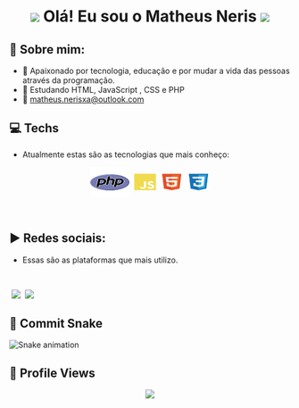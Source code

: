 <h1 align="center">
<img src="https://media.giphy.com/media/hvRJCLFzcasrR4ia7z/giphy.gif" width="28">
Olá! Eu sou o Matheus Neris <img src="https://media.giphy.com/media/12oufCB0MyZ1Go/giphy.gif" width="50">
</h1>

## 📖 Sobre mim:

- 🔭 Apaixonado por tecnologia, educação e por mudar a vida das pessoas através da programação.
- 🌱 Estudando HTML, JavaScript , CSS e PHP
- 📧 matheus.nerisxa@outlook.com

##

## 💻 Techs

- Atualmente estas são as tecnologias que mais conheço:

<div align="center">
  <img align="center" alt="Rafa-Js" height="55" width="70" src="https://raw.githubusercontent.com/devicons/devicon/1119b9f84c0290e0f0b38982099a2bd027a48bf1/icons/php/php-original.svg">
  <img align="center" alt="Rafa-Js" height="30" width="40" src="https://raw.githubusercontent.com/devicons/devicon/master/icons/javascript/javascript-plain.svg">
  <img align="center" alt="Rafa-HTML" height="30" width="40" src="https://raw.githubusercontent.com/devicons/devicon/master/icons/html5/html5-original.svg">
  <img align="center" alt="Rafa-CSS" height="30" width="40" src="https://raw.githubusercontent.com/devicons/devicon/master/icons/css3/css3-original.svg">
 
</div>

   
##
 
 ## ▶️ Redes sociais:
 
- Essas são as plataformas que mais utilizo.
  
  <div> 
  <a href="https://instagram.com/MatheusNerisXa" target="_blank"><img src="https://img.shields.io/badge/-Instagram-%23E4405F?style=for-the-badge&logo=instagram&logoColor=white" target="_blank"></a>
  <a href="https://www.linkedin.com/in/matheus-neris-3308bb158" target="_blank"><img src="https://img.shields.io/badge/-LinkedIn-%230077B5?style=for-the-badge&logo=linkedin&logoColor=white" target="_blank"></a> 
  </div>
 
##
 
 
## 🐍 Commit Snake
 
  ![Snake animation](https://github.com/matheusnerisxavier/matheusnerisxavier/blob/output/github-contribution-grid-snake.svg)

 
## 👀 Profile Views

  <p align="center">   <img alingn="center" src="https://profile-counter.glitch.me/MatheusNerisXa/count.svg" /></p>



  
